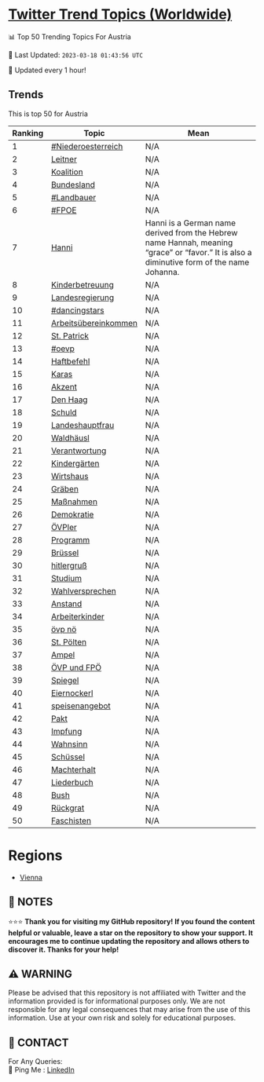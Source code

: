 [Twitter Trend Topics (Worldwide)](https://github.com/ErcinDedeoglu/Twitter-Trend-Topics)
==========


📊 Top 50 Trending Topics For Austria

📆 Last Updated: `2023-03-18 01:43:56 UTC`

🔧 Updated every 1 hour!


## Trends

This is top 50 for Austria

| Ranking | Topic | Mean |
| ------- | ------------ | ------------ |
| 1 | [#Niederoesterreich](http://twitter.com/search?q=%23Niederoesterreich) | N/A |
| 2 | [Leitner](http://twitter.com/search?q=Leitner) | N/A |
| 3 | [Koalition](http://twitter.com/search?q=Koalition) | N/A |
| 4 | [Bundesland](http://twitter.com/search?q=Bundesland) | N/A |
| 5 | [#Landbauer](http://twitter.com/search?q=%23Landbauer) | N/A |
| 6 | [#FPOE](http://twitter.com/search?q=%23FPOE) | N/A |
| 7 | [Hanni](http://twitter.com/search?q=Hanni) | Hanni is a German name derived from the Hebrew name Hannah, meaning “grace” or “favor.” It is also a diminutive form of the name Johanna. |
| 8 | [Kinderbetreuung](http://twitter.com/search?q=Kinderbetreuung) | N/A |
| 9 | [Landesregierung](http://twitter.com/search?q=Landesregierung) | N/A |
| 10 | [#dancingstars](http://twitter.com/search?q=%23dancingstars) | N/A |
| 11 | [Arbeitsübereinkommen](http://twitter.com/search?q=Arbeits%c3%bcbereinkommen) | N/A |
| 12 | [St. Patrick](http://twitter.com/search?q=St.+Patrick) | N/A |
| 13 | [#oevp](http://twitter.com/search?q=%23oevp) | N/A |
| 14 | [Haftbefehl](http://twitter.com/search?q=Haftbefehl) | N/A |
| 15 | [Karas](http://twitter.com/search?q=Karas) | N/A |
| 16 | [Akzent](http://twitter.com/search?q=Akzent) | N/A |
| 17 | [Den Haag](http://twitter.com/search?q=Den+Haag) | N/A |
| 18 | [Schuld](http://twitter.com/search?q=Schuld) | N/A |
| 19 | [Landeshauptfrau](http://twitter.com/search?q=Landeshauptfrau) | N/A |
| 20 | [Waldhäusl](http://twitter.com/search?q=Waldh%c3%a4usl) | N/A |
| 21 | [Verantwortung](http://twitter.com/search?q=Verantwortung) | N/A |
| 22 | [Kindergärten](http://twitter.com/search?q=Kinderg%c3%a4rten) | N/A |
| 23 | [Wirtshaus](http://twitter.com/search?q=Wirtshaus) | N/A |
| 24 | [Gräben](http://twitter.com/search?q=Gr%c3%a4ben) | N/A |
| 25 | [Maßnahmen](http://twitter.com/search?q=Ma%c3%9fnahmen) | N/A |
| 26 | [Demokratie](http://twitter.com/search?q=Demokratie) | N/A |
| 27 | [ÖVPler](http://twitter.com/search?q=%c3%96VPler) | N/A |
| 28 | [Programm](http://twitter.com/search?q=Programm) | N/A |
| 29 | [Brüssel](http://twitter.com/search?q=Br%c3%bcssel) | N/A |
| 30 | [hitlergruß](http://twitter.com/search?q=hitlergru%c3%9f) | N/A |
| 31 | [Studium](http://twitter.com/search?q=Studium) | N/A |
| 32 | [Wahlversprechen](http://twitter.com/search?q=Wahlversprechen) | N/A |
| 33 | [Anstand](http://twitter.com/search?q=Anstand) | N/A |
| 34 | [Arbeiterkinder](http://twitter.com/search?q=Arbeiterkinder) | N/A |
| 35 | [övp nö](http://twitter.com/search?q=%c3%b6vp+n%c3%b6) | N/A |
| 36 | [St. Pölten](http://twitter.com/search?q=St.+P%c3%b6lten) | N/A |
| 37 | [Ampel](http://twitter.com/search?q=Ampel) | N/A |
| 38 | [ÖVP und FPÖ](http://twitter.com/search?q=%c3%96VP+und+FP%c3%96) | N/A |
| 39 | [Spiegel](http://twitter.com/search?q=Spiegel) | N/A |
| 40 | [Eiernockerl](http://twitter.com/search?q=Eiernockerl) | N/A |
| 41 | [speisenangebot](http://twitter.com/search?q=speisenangebot) | N/A |
| 42 | [Pakt](http://twitter.com/search?q=Pakt) | N/A |
| 43 | [Impfung](http://twitter.com/search?q=Impfung) | N/A |
| 44 | [Wahnsinn](http://twitter.com/search?q=Wahnsinn) | N/A |
| 45 | [Schüssel](http://twitter.com/search?q=Sch%c3%bcssel) | N/A |
| 46 | [Machterhalt](http://twitter.com/search?q=Machterhalt) | N/A |
| 47 | [Liederbuch](http://twitter.com/search?q=Liederbuch) | N/A |
| 48 | [Bush](http://twitter.com/search?q=Bush) | N/A |
| 49 | [Rückgrat](http://twitter.com/search?q=R%c3%bcckgrat) | N/A |
| 50 | [Faschisten](http://twitter.com/search?q=Faschisten) | N/A |



# Regions

* [Vienna](</Austria/Vienna.md>)



## 📝 NOTES

⭐⭐⭐ **Thank you for visiting my GitHub repository! If you found the content helpful or valuable, leave a star on the repository to show your support. It encourages me to continue updating the repository and allows others to discover it. Thanks for your help!**


## ⚠️ WARNING

Please be advised that this repository is not affiliated with Twitter and the information provided is for informational purposes only. We are not responsible for any legal consequences that may arise from the use of this information. Use at your own risk and solely for educational purposes.


## 📨 CONTACT

 For Any Queries:  
            🏓 Ping Me : [LinkedIn](https://www.linkedin.com/in/ercindedeoglu/)
